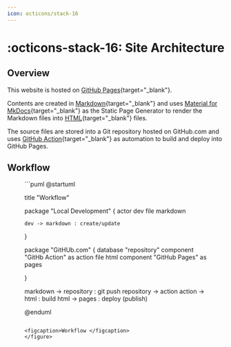 ```yaml
---
icon: octicons/stack-16
---
```


# :octicons-stack-16: Site Architecture

## Overview

This website is hosted on [GitHub Pages](https://pages.github.com){target="_blank"}.

Contents are created in [Markdown](https://www.markdownguide.org){target="_blank"} and uses [Material for MkDocs](https://squidfunk.github.io/mkdocs-material/){target="_blank"} as the Static Page Generator to render the Markdown files into [HTML](https://en.wikipedia.org/wiki/HTML){target="_blank"} files.

The source files are stored into a Git repository hosted on GitHub.com and uses [GitHub Action](https://github.com/features/actions){target="_blank"} as automation to build and deploy into GitHub Pages.

## Workflow

<figure markdown="span">
```puml
@startuml

title "Workflow"

package "Local Development" {
    actor dev
    file markdown
    
    dev -> markdown : create/update
}

package  "GitHUb.com" {
    database "repository"
    component  "GitHb Action" as  action
    file html
    component "GitHub Pages" as pages 

}

markdown -> repository : git push
repository -> action 
action -> html  : build
html -> pages : deploy (publish)

@enduml
```

<figcaption>Workflow </figcaption>
</figure>